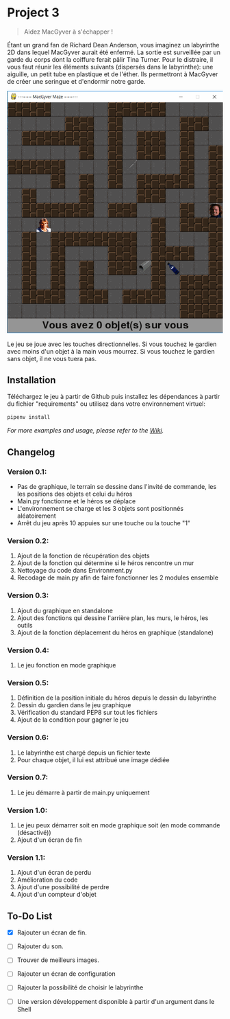 # Project 3
> Aidez MacGyver à s'échapper !


Étant un grand fan de Richard Dean Anderson, vous imaginez un labyrinthe 2D dans lequel MacGyver aurait été enfermé. La sortie est surveillée par un garde du corps dont la coiffure ferait pâlir Tina Turner.
Pour le distraire, il vous faut réunir les éléments suivants (dispersés dans le labyrinthe): une aiguille, un petit tube en plastique et de l'éther.
Ils permettront à MacGyver de créer une seringue et d'endormir notre garde.

![gif](demo.gif)

Le jeu se joue avec les touches directionnelles.
Si vous touchez le gardien avec moins d'un objet à la main vous mourrez.
Si vous touchez le gardien sans objet, il ne vous tuera pas.

## Installation

Téléchargez le jeu à partir de Github puis installez les dépendances à partir
du fichier "requirements" ou utilisez dans votre environnement virtuel:

```sh
pipenv install
```

_For more examples and usage, please refer to the [Wiki][wiki]._

## Changelog

### Version 0.1:

  * Pas de graphique, le terrain se dessine dans l'invité de commande, les
    les positions des objets et celui du héros
  * Main.py fonctionne et le héros se déplace
  * L'environnement se charge et les 3 objets sont positionnés aléatoirement
  * Arrêt du jeu après 10 appuies sur une touche ou la touche "1"

### Version 0.2:

  1. Ajout de la fonction de récupération des objets
  2. Ajout de la fonction qui détermine si le héros rencontre un mur
  3. Nettoyage du code dans Environment.py
  4. Recodage de main.py afin de faire fonctionner les 2 modules ensemble

### Version 0.3:

  1. Ajout du graphique en standalone
  2. Ajout des fonctions qui dessine l'arrière plan, les murs, le héros, les outils
  3. Ajout de la fonction déplacement du héros en graphique (standalone)

### Version 0.4:

  1. Le jeu fonction en mode graphique

### Version 0.5:

  1. Définition de la position initiale du héros depuis le dessin du labyrinthe
  2. Dessin du gardien dans le jeu graphique
  3. Vérification du standard PEP8 sur tout les fichiers
  4. Ajout de la condition pour gagner le jeu

### Version 0.6:

  1. Le labyrinthe est chargé depuis un fichier texte
  2. Pour chaque objet, il lui est attribué une image dédiée

### Version 0.7:

  1. Le jeu démarre à partir de main.py uniquement

### Version 1.0:

  1. Le jeu peux démarrer soit en mode graphique soit (en mode commande (désactivé))
  2. Ajout d'un écran de fin

### Version 1.1:

  1. Ajout d'un écran de perdu
  2. Amélioration du code
  3. Ajout d'une possibilité de perdre
  4. Ajout d'un compteur d'objet

## To-Do List

  - [x] Rajouter un écran de fin.
  - [ ] Rajouter du son.
  - [ ] Trouver de meilleurs images.
  - [ ] Rajouter un écran de configuration
  - [ ] Rajouter la possibilité de choisir le labyrinthe
  - [ ] Une version développement disponible à partir d'un argument dans le Shell


<!-- Markdown link & img dfn's -->

[wiki]: https://i.skyrock.net/2059/12582059/pics/311796304_small.jpg
